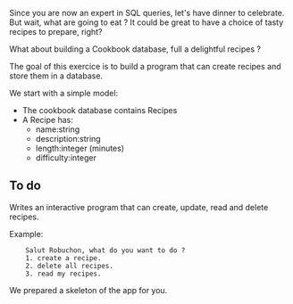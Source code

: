 Since you are now an expert in SQL queries, let's have dinner to celebrate. But wait, what are going to eat ?
It could be great to have a choice of tasty recipes to prepare, right?


What about building a Cookbook database, full a delightful recipes ?

The goal of this exercice is to build a program that can create recipes and store them in a database.

We start with a simple model:

* The cookbook database contains Recipes
* A Recipe has:
	* name:string 
	* description:string 
	* length:integer (minutes) 
	* difficulty:integer 


## To do

Writes an interactive program that can create, update, read and delete recipes.

Example:

````
	Salut Robuchon, what do you want to do ?
	1. create a recipe.
	2. delete all recipes.
	3. read my recipes.
````


We prepared a skeleton of the app for you.

 

